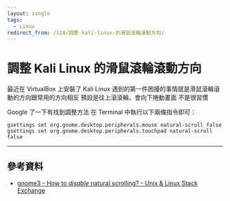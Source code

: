 ```yaml
---
layout: single
tags:
  - Linux
redirect_from: /114/調整-kali-linux-的滑鼠滾輪滾動方向/
---
```


# 調整 Kali Linux 的滑鼠滾輪滾動方向

最近在 VirtualBox 上安裝了 Kali Linux
遇到的第一件困擾的事情就是滑鼠滾輪滾動的方向跟常用的方向相反
預設是往上滾滾輪，會向下捲動畫面
不是很習慣

<!--more-->

Google 了一下有找到調整方法
在 Terminal 中執行以下兩條指令即可：

```shell
gsettings set org.gnome.desktop.peripherals.mouse natural-scroll false
gsettings set org.gnome.desktop.peripherals.touchpad natural-scroll false
```

---

## 參考資料
* [gnome3 - How to *disable* natural scrolling? - Unix & Linux Stack Exchange](http://unix.stackexchange.com/questions/307928/how-to-disable-natural-scrolling)
